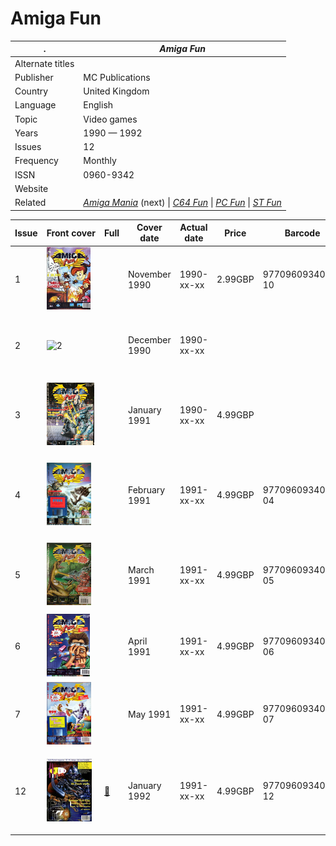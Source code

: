 # Amiga Fun

. | _Amiga Fun_
--- | ---
Alternate titles | 
Publisher | MC Publications
Country | United Kingdom
Language | English
Topic | Video games
Years | 1990 &mdash; 1992
Issues | 12
Frequency | Monthly
ISSN | 0960-9342
Website | 
Related | _[Amiga Mania](Amiga%20Mania.md)_ (next) &vert; _[C64 Fun](C64%20Fun.md)_ &vert; _[PC Fun](PC%20Fun.md)_ &vert; _[ST Fun](ST%20Fun.md)_

Issue | Front&nbsp;cover | Full | Cover date | Actual date | Price | Barcode | Extras
----- | ---------------- | ---- | ---------- | ----------- | ----- | ------- | ------
1|![1](amigafun/01.png)||November 1990|1990-xx-xx|2.99GBP|9770960934004-10|![1](amigafun/01e.png)<br>3.5" floppy disk
2|![2](amigafun/02.png)||December 1990|1990-xx-xx|||![2](amigafun/02e.png)<br>3.5" floppy disk
3|![3](amigafun/03.png)||January 1991|1990-xx-xx|4.99GBP||![3](amigafun/03e.png)<br>3.5" floppy disk &vert; Poster
4|![4](amigafun/04.png)||February 1991|1991-xx-xx|4.99GBP|9770960934011-04|![4](amigafun/04e.png)<br>3.5" floppy disk &vert; Poster [🔗][4e]
5|![5](amigafun/05.png)||March 1991|1991-xx-xx|4.99GBP|9770960934011-05|![5](amigafun/05e.png)<br>3.5" floppy disk &vert; Poster
6|![6](amigafun/06.png)||April 1991|1991-xx-xx|4.99GBP|9770960934011-06|3.5" floppy disk [🔗][6e]
7|![7](amigafun/07.png)||May 1991|1991-xx-xx|4.99GBP|9770960934011-07|![7](amigafun/07e.png)<br>3.5" floppy disk
12|![12](amigafun/12.png)|[🔗][12]|January 1992|1991-xx-xx|4.99GBP|9770960934011-12|![12](amigafun/12e2.png)<br>3.5" floppy disk &vert; Poster

[12]: https://archive.org/details/amiga-fun-12

[4e]: https://archive.org/details/Amiga_Fun_04_1991-01_MC_Publications_GB_Vyrus_Feb_1991
[6e]: https://archive.org/details/Amiga_Fun_06_1991-03_MC_Publications_GB_Movem_Pick_Out_Apr_1991
